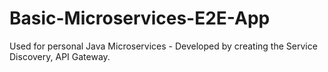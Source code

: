 # Basic-Microservices-E2E-App
Used for personal Java Microservices - Developed by creating the Service Discovery, API Gateway.
